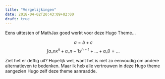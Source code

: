 ```yaml
---
title: "Vergelijkingen"
date: 2018-04-02T20:43:09+02:00
draft: true
---
```

Eens uittesten of MathJax goed werkt voor deze Hugo Theme...

$$ a = b + c $$
$$ \int a\_{n} x^n + a\_{n-1} x^{n-1} + \ldots + a\_{0} = \ldots $$

Ziet het er deftig uit? Hopelijk wel, want het is niet zo eenvoudig om andere alternatieven te bedenken. Maar ik heb alle vertrouwen in deze Hugo theme aangezien Hugo zelf deze theme aanraadde.
